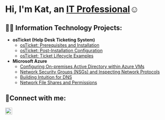 <h1>Hi, I'm Kat, an <a href="https://linkedin.com/in/kat-bohush/">IT Professional</a>☺</h1>

<h2>👨‍💻 Information Technology Projects:</h2>

- <b>osTicket (Help Desk Ticketing System)</b>
  - [osTicket: Prerequisites and Installation](https://github.com/katboh236/osticket-prereqs)
  - [osTicket: Post-Installation Configuration](https://github.com/katboh236/post-install-config)
  - [osTicket: Ticket Lifecycle Examples](https://github.com/katboh236/ticket-lifecycle)
- <b>Microsoft Azure</b>
  - [Configuring On-premises Active Directory within Azure VMs](https://github.com/katboh236/configure-ad)
  - [Network Security Groups (NSGs) and Inspecting Network Protocols](https://github.com/katboh236/azure-network-protocols)
  - [Building Intuition for DNS](https://github.com/katboh236/building-intuition-dns)
  - [Network File Shares and Permissions](https://github.com/katboh236/network-file-shares-and-permissions)

<h2>🤳Connect with me:</h2>

[<img align="left" alt="Josh | LinkedIn" width="22px" src="https://cdn.jsdelivr.net/npm/simple-icons@v3/icons/linkedin.svg" />][linkedin]



[linkedin]: https://linkedin.com/in/Josh
